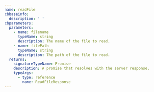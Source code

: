 ```yaml
---
name: readFile
cbbaseinfo:
  description: ' '
cbparameters:
  parameters:
    - name: filename
      typeName: string
      description: The name of the file to read.
    - name: filePath
      typeName: string
      description: The path of the file to read.
  returns:
    signatureTypeName: Promise
    description: A promise that resolves with the server response.
    typeArgs:
      - type: reference
        name: ReadFileResponse
---
```

<CBBaseInfo/> 
 <CBParameters/>